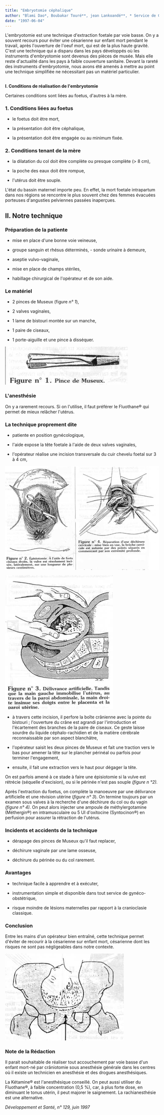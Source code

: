 ```yaml
---
title: "Embryotomie céphalique"
author: "Blami Dao*, Boubakar Touré**, jean Lankoandé**, * Service de Gynécologie Obstétrique, Centre Hospitalier National Souro Sanou, Bobo Dioulasso, BP 676, Burkina Faso. ** Service de Gynécologie Obstétrique, Centre Hospitalier National Yalgado, Ouagadougou, BP 7022, Burkina Faso."
date: "1997-06-04"
---
```


L'embryotomie est une technique d'extraction foetale par voie basse. On y a souvent recours pour éviter une césarienne sur enfant mort pendant le travail, après l'ouverture de l'oeuf mort, qui est de la plus haute gravité. C'est une technique qui a disparu dans les pays développés où les instruments d'embryotomie sont devenus des pièces de musée. Mais elle reste d'actualité dans les pays à faible couverture sanitaire. Devant la rareté des instruments d'embryotomie, nous avons été amenés à mettre au point une technique simplifiée ne nécessitant pas un matériel particulier.

##   
**I. Conditions de réalisation de l'embryotomie**

Certaines conditions sont liées au foetus, d'autres à la mère.

### **1. Conditions liées au foetus**

- le foetus doit être mort,

- la présentation doit être céphalique,

- la présentation doit être engagée ou au minimum fixée.

### **2. Conditions tenant de la mère**

- la dilatation du col doit être complète ou presque complète (> 8 cm),

- la poche des eaux doit être rompue,

- l'utérus doit être souple.

L'état du bassin maternel importe peu. En effet, la mort foetale intrapartum dans nos régions se rencontre le plus souvent chez des femmes évacuées porteuses d'angusties pelviennes passées inaperçues.

## **II.** **Notre technique**

### **Préparation de la patiente**

- mise en place d'une bonne voie veineuse,

- groupe sanguin et rhésus déterminés, - sonde urinaire à demeure,

- aseptie vulvo-vaginale,

- mise en place de champs stériles,

- habillage chirurgical de l'opérateur et de son aide.

### **Le matériel**

- 2 pinces de Museux (figure _n° 1_),

- 2 valves vaginales,

- 1 lame de bistouri montée sur un manche,

- 1 paire de ciseaux,

- 1 porte-aiguille et une pince à disséquer.


![](i732-1.jpg)


### **L'anesthésie**

On y a rarement recours. Si on l'utilise, il faut préférer le Fluothane® qui permet de mieux relâcher l'utérus.

### **La technique proprement dite**

- patiente en position gynécologique,

- l'aide expose la tête foetale à l'aide de deux valves vaginales,

- l'opérateur réalise une incision transversale du cuir chevelu foetal sur 3 à 4 cm,


![](i732-2.jpg)



![](i732-3.jpg)
  
- à travers cette incision, il perfore la boîte crânienne avec la pointe du bistouri ; l'ouverture du crâne est agrandi par l'introduction et l'écartement des branches de la paire de ciseaux. Ce geste laisse sourdre du liquide céphalo-rachidien et de la matière cérébrale reconnaissable par son aspect blanchâtre,

- l'opérateur saisit les deux pinces de Museux et fait une traction vers le bas pour amener la tête sur le plancher périnéal ou parfois pour terminer l'engagement,

- ensuite, il fait une extraction vers le haut pour dégager la tête.

On est parfois amené à ce stade à faire une épisiotomie si la vulve est rétrécie (séquelle d'excision), ou si le périnée n'est pas souple _(figure n °2)._

Après l'extraction du foetus, on complète la manoeuvre par une délivrance artificielle et une révision utérine (_figure n° 3_). On termine toujours par un examen sous valves à la recherche d'une déchirure du col ou du vagin _(figure n° 4)._ On peut alors injecter une ampoule de méthylergotamine (Méthergin®) en intramusculaire ou 5 UI d'oxitocine (Syntocinon®) en perfusion pour assurer la rétraction de l'utérus.

### **Incidents et accidents de la technique**

- dérapage des pinces de Museux qu'il faut replacer,

- déchirure vaginale par une lame osseuse,

- déchirure du périnée ou du col rarement.

### **Avantages**

- technique facile à apprendre et à exécuter,

- instrumentation simple et disponible dans tout service de gynéco-obstétrique,

- risque moindre de lésions maternelles par rapport à la cranioclasie classique.

### **Conclusion**

Entre les mains d'un opérateur bien entraîné, cette technique permet d'éviter de recourir à la césarienne sur enfant mort, césarienne dont les risques ne sont pas négligeables dans notre contexte.


![](i732-4.jpg)


### **Note de la Rédaction**

Il parait souhaitable de réaliser tout accouchement par voie basse d'un enfant mort-né par crâniotomie sous anesthésie générale dans les centres où il existe un technicien en anesthésie et des drogues anesthésiques.

La Kétamine® est l'anesthésique conseillé. On peut aussi utiliser du Fluothane®, à faible concentration (0,5 %), car, à plus forte dose, en diminuant le tonus utérin, il peut majorer le saignement. La rachianesthésie est une alternative.

_Développement et Santé, n° 129, juin 1997_